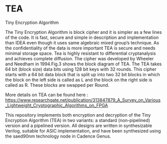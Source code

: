 # TEA
Tiny Encryption Algorithm

The Tiny Encryption Algorithm is block cipher and it is simpler as a few lines of the 
code. It is fast, secure and simple in description and implementation than IDEA even though it uses same 
algebraic mixed group’s technique. As the confidentiality of the data is more important TEA is secure and needs 
minimal storage space. Tea is highly resistant to differential cryptanalysis and achieves complete diffusion. The 
cipher was developed by Wheeler and Needham in 1994.Fig.3 shows the block diagram of TEA. 
The TEA takes 64 bit (block size) data bits using 128 bit keys with 32 rounds. This cipher starts with a 
64 bit data block that is split up into two 32 bit blocks in which the block on the left side is called as L and the 
block on the right side is called as R. These blocks are swapped per Round. 

More details on TEA can be found here : https://www.researchgate.net/publication/313847879_A_Survey_on_Various_Lightweight_Cryptographic_Algorithms_on_FPGA

This repository implements both encryption and decryption of the Tiny Encryption Algorithm (TEA) in two variants: a standard (non-pipelined) version and a pipelined version.
All designs are written in synthesizable Verilog, suitable for ASIC implementation, and have been synthesized using the saed90nm technology node in Cadence Genus.